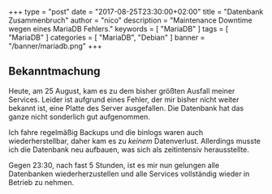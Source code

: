 +++
type = "post"
date = "2017-08-25T23:30:00+02:00"
title = "Datenbank Zusammenbruch"
author = "nico"
description = "Maintenance Downtime wegen eines MariaDB Fehlers."
keywords = [ "MariaDB" ]
tags = [ "MariaDB" ]
categories = [ "MariaDB", "Debian" ]
banner = "/banner/mariadb.png"
+++
## Bekanntmachung
Heute, am 25 August, kam es zu dem bisher größten Ausfall meiner Services. Leider ist aufgrund eines Fehler, der mir bisher nicht weiter bekannt ist, eine Platte des Server ausgefallen. Die Datenbank hat das ganze nicht sonderlich gut aufgenommen.

Ich fahre regelmäßig Backups und die binlogs waren auch wiederherstellbar, daher kam es zu *keinem* Datenverlust. Allerdings musste ich die Datenbank neu aufbauen, was sich als zeitintensiv herausstellte.

Gegen 23:30, nach fast 5 Stunden, ist es mir nun gelungen alle Datenbanken wiederherzustellen und alle Services vollständig wieder in Betrieb zu nehmen.
